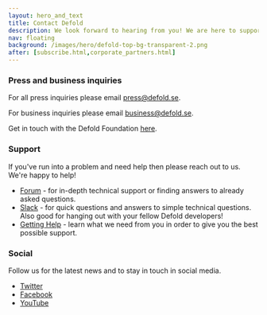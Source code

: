 ```yaml
---
layout: hero_and_text
title: Contact Defold
description: We look forward to hearing from you! We are here to support you if you need help getting started with Defold or if you have a question about Defold. We are also available for press and business inquiries. And make sure to follow us in social media for the latest updates!
nav: floating
background: /images/hero/defold-top-bg-transparent-2.png
after: [subscribe.html,corporate_partners.html]
---
```


### Press and business inquiries

For all press inquiries please email [press@defold.se](mailto:press@defold.se).

For business inquiries please email [business@defold.se](mailto:business@defold.se).

Get in touch with the Defold Foundation [here](/foundation).

### Support

If you've run into a problem and need help then please reach out to us. We're happy to help!

* [Forum](https://forum.defold.com) - for in-depth technical support or finding answers to already asked questions.
* [Slack](https://www.defold.com/slack) - for quick questions and answers to simple technical questions. Also good for hanging out with your fellow Defold developers!
* [Getting Help](/manuals/getting-help/) - learn what we need from you in order to give you the best possible support.

### Social

Follow us for the latest news and to stay in touch in social media.

* [Twitter](https://twitter.com/defold)
* [Facebook](https://www.facebook.com/Defold)
* [YouTube](https://www.youtube.com/user/defoldvideos)
